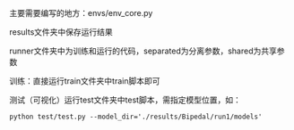 主要需要编写的地方：envs/env_core.py

results文件夹中保存运行结果

runner文件夹中为训练和运行的代码，separated为分离参数，shared为共享参数

训练：直接运行train文件夹中train脚本即可

测试（可视化）运行test文件夹中test脚本，需指定模型位置，如：

```
python test/test.py --model_dir='./results/Bipedal/run1/models'
```

